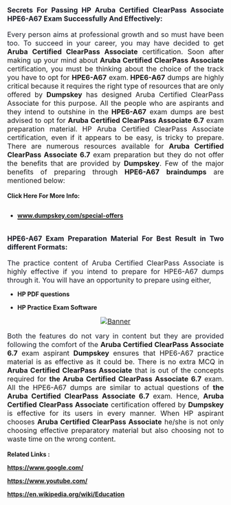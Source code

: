 <h2 style="margin: 0cm 0cm 0.0001pt; text-align: justify;"><span style="font-size:12pt"><span new="" roman="" style="font-family:" times=""><strong><span arial="" style="font-family:"><span style="color:#1c1e29">Secrets For Passing HP Aruba Certified ClearPass Associate HPE6-A67 Exam Successfully And Effectively:</span></span></strong></span></span></h2>

<p style="margin:0cm; margin-bottom:.0001pt; text-align:justify; margin-right:0cm; margin-left:0cm"> </p>

<p style="margin:0cm; margin-bottom:.0001pt; text-align:justify; margin-right:0cm; margin-left:0cm"><span style="font-size:12pt"><span new="" roman="" style="font-family:" times=""><span arial="" style="font-family:"><span style="color:#1c1e29">Every person aims at professional growth and so must have been too. To succeed in your career, you may have decided to get</span></span><strong style="white-space:pre-wrap"><span arial="" style="font-family:"> Aruba Certified ClearPass Associate</span></strong><span style="white-space:pre-wrap"> certification. Soon after making up your mind about </span><strong style="white-space:pre-wrap"><span arial="" style="font-family:">Aruba Certified ClearPass Associate</span></strong><span style="white-space:pre-wrap"> certification, you must be thinking about the choice of the track you have to opt for </span><strong style="white-space:pre-wrap"><span arial="" style="font-family:">HPE6-A67</span></strong><span style="white-space:pre-wrap"> exam.</span><strong style="white-space:pre-wrap"><span arial="" style="font-family:"> HPE6-A67</span></strong><span style="white-space:pre-wrap"> dumps are highly critical because it requires the right type of resources that are only offered by </span><strong style="white-space:pre-wrap"><span arial="" style="font-family:">Dumpskey</span></strong><span style="white-space:pre-wrap"> has designed Aruba Certified ClearPass Associate for this purpose. All the people who are aspirants and they intend to outshine in the</span><strong style="white-space:pre-wrap"><span arial="" style="font-family:"> HPE6-A67</span></strong><span style="white-space:pre-wrap"> exam dumps are best advised to opt for </span><strong style="white-space:pre-wrap"><span arial="" style="font-family:">Aruba Certified ClearPass Associate 6.7</span></strong><span style="white-space:pre-wrap"> exam preparation material. HP Aruba Certified ClearPass Associate certification, even if it appears to be easy, is tricky to prepare. There are numerous resources available for </span><strong style="white-space:pre-wrap"><span arial="" style="font-family:">Aruba Certified ClearPass Associate 6.7</span></strong><span style="white-space:pre-wrap"> exam preparation but they do not offer the benefits that are provided by </span><strong style="white-space:pre-wrap"><span arial="" style="font-family:">Dumpskey</span></strong><span style="white-space:pre-wrap">. Few of the major benefits of preparing through </span><strong style="white-space:pre-wrap"><span arial="" style="font-family:">HPE6-A67</span></strong><span style="white-space:pre-wrap"> <strong>braindumps</strong> are mentioned below: </span></span></span></p>

<p style="margin:0cm; margin-bottom:.0001pt; text-align:justify; margin-right:0cm; margin-left:0cm"> </p>

<p style="margin:0cm; margin-bottom:.0001pt; text-align:justify; margin-right:0cm; margin-left:0cm"><span style="font-size:14px;"><strong>Click Here For More Info:</strong></span></p>

<ul>
	<li>
	<h2><a href="https://www.dumpskey.com/special-offers"><span style="font-size:14px;"><strong>www.dumpskey.com/special-offers</strong></span></a></h2>
	</li>
</ul>

<p style="margin:0cm; margin-bottom:.0001pt; text-align:justify; margin-right:0cm; margin-left:0cm"> </p>

<h3 style="margin: 0cm 0cm 0.0001pt; text-align: justify;"><span style="font-size:12pt"><span new="" roman="" style="font-family:" times=""><strong><span arial="" style="font-family:"><span style="color:#1c1e29">HPE6-A67 Exam Preparation Material For Best Result in Two different Formats:</span></span></strong></span></span></h3>

<p style="margin:0cm; margin-bottom:.0001pt; text-align:justify; margin-right:0cm; margin-left:0cm"> </p>

<p style="margin:0cm; margin-bottom:.0001pt; text-align:justify; margin-right:0cm; margin-left:0cm"><span style="font-size:12pt"><span new="" roman="" style="font-family:" times=""><span arial="" style="font-family:"><span style="color:#1c1e29">The practice content of Aruba Certified ClearPass Associate is highly effective if you intend to prepare for HPE6-A67 dumps through it. You will have an opportunity to prepare using either,</span></span></span></span></p>

<ul>
	<li style="margin: 0cm 0cm 0.0001pt; text-align: justify;">
	<p><span style="font-size:14px;"><strong>HP PDF questions</strong></span></p>
	</li>
	<li style="margin: 0cm 0cm 0.0001pt; text-align: justify;">
	<p><span style="font-size:14px;"><strong>HP Practice Exam Software</strong></span></p>
	</li>
</ul>

<p style="text-align: center;"><a href="https://www.dumpskey.com/hp/hpe6-a67-braindumps"><span style="font-size:12pt"><span new="" roman="" style="font-family:" times=""><span style="white-space:pre-wrap"><span style="white-space:pre-wrap"><img src="http://soperdoper.com/search_portal/uploads/general_banners/1532338720_BANNER-8.jpg" alt="Banner"/></span></span></span></span></a></p>

<p style="margin:0cm; margin-bottom:.0001pt; text-align:justify; margin-right:0cm; margin-left:0cm"><span style="font-size:12pt"><span new="" roman="" style="font-family:" times=""><span arial="" style="font-family:"><span style="color:#1c1e29">Both the features do not vary in content but they are provided following the comfort of the </span></span><strong style="white-space:pre-wrap"><span arial="" style="font-family:">Aruba Certified ClearPass Associate 6.7</span></strong><span style="white-space:pre-wrap"> exam aspirant <strong>D</strong></span><strong style="white-space:pre-wrap"><span style="white-space:pre-wrap"><span arial="" style="font-family:">umpskey</span></span></strong><span style="white-space:pre-wrap"> ensures that HPE6-A67 practice material is as effective as it could be. There is no extra MCQ in </span><strong style="white-space:pre-wrap"><span arial="" style="font-family:">Aruba Certified ClearPass Associate</span></strong><span style="white-space:pre-wrap"> that is out of the concepts required for </span><strong style="white-space:pre-wrap"><span arial="" style="font-family:">the Aruba Certified ClearPass Associate 6.7</span></strong><span style="white-space:pre-wrap"> exam. All the HPE6-A67 dumps are similar to actual questions of </span><strong style="white-space:pre-wrap"><span arial="" style="font-family:">the Aruba Certified ClearPass Associate 6.7</span></strong><span style="white-space:pre-wrap"> exam. Hence, </span><strong style="white-space:pre-wrap"><span arial="" style="font-family:">Aruba Certified ClearPass Associate</span></strong><span style="white-space:pre-wrap"> certification offered by <strong>D</strong></span><strong style="white-space:pre-wrap"><span style="white-space:pre-wrap"><span arial="" style="font-family:">umpskey</span></span></strong><span style="white-space:pre-wrap"> is effective for its users in every manner. When HP aspirant chooses </span><strong style="white-space:pre-wrap"><span arial="" style="font-family:">Aruba Certified ClearPass Associate</span></strong><span style="white-space:pre-wrap"> he/she is not only choosing effective preparatory material but also choosing not to waste time on the wrong content.</span></span></span></p>

<p style="margin:0cm; margin-bottom:.0001pt; text-align:justify; margin-right:0cm; margin-left:0cm"> </p>

<p style="margin: 0cm 0cm 0.0001pt;"><strong>Related Links :</strong></p>

<p><strong><a href="https://www.google.com/">https://www.google.com/</a></strong></p>

<p><strong><a href="https://www.youtube.com/">https://www.youtube.com/</a></strong></p>

<p><strong><a href="https://en.wikipedia.org/wiki/Education">https://en.wikipedia.org/wiki/Education</a></strong></p>
